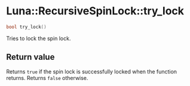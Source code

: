 # Luna::RecursiveSpinLock::try_lock

```c++
bool try_lock()
```

Tries to lock the spin lock. 



## Return value
Returns `true` if the spin lock is successfully locked when the function returns. Returns `false` otherwise. 

